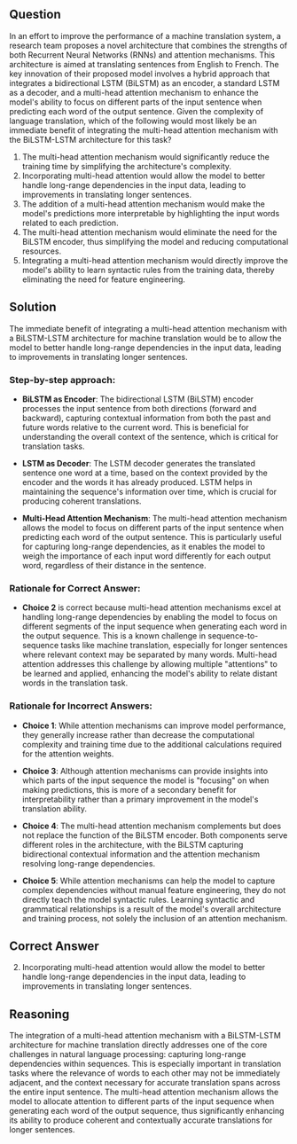 ## Question
In an effort to improve the performance of a machine translation system, a research team proposes a novel architecture that combines the strengths of both Recurrent Neural Networks (RNNs) and attention mechanisms. This architecture is aimed at translating sentences from English to French. The key innovation of their proposed model involves a hybrid approach that integrates a bidirectional LSTM (BiLSTM) as an encoder, a standard LSTM as a decoder, and a multi-head attention mechanism to enhance the model's ability to focus on different parts of the input sentence when predicting each word of the output sentence. Given the complexity of language translation, which of the following would most likely be an immediate benefit of integrating the multi-head attention mechanism with the BiLSTM-LSTM architecture for this task?

1. The multi-head attention mechanism would significantly reduce the training time by simplifying the architecture's complexity.
2. Incorporating multi-head attention would allow the model to better handle long-range dependencies in the input data, leading to improvements in translating longer sentences.
3. The addition of a multi-head attention mechanism would make the model's predictions more interpretable by highlighting the input words related to each prediction.
4. The multi-head attention mechanism would eliminate the need for the BiLSTM encoder, thus simplifying the model and reducing computational resources.
5. Integrating a multi-head attention mechanism would directly improve the model's ability to learn syntactic rules from the training data, thereby eliminating the need for feature engineering.

## Solution

The immediate benefit of integrating a multi-head attention mechanism with a BiLSTM-LSTM architecture for machine translation would be to allow the model to better handle long-range dependencies in the input data, leading to improvements in translating longer sentences.

### Step-by-step approach:

- **BiLSTM as Encoder**: The bidirectional LSTM (BiLSTM) encoder processes the input sentence from both directions (forward and backward), capturing contextual information from both the past and future words relative to the current word. This is beneficial for understanding the overall context of the sentence, which is critical for translation tasks.
  
- **LSTM as Decoder**: The LSTM decoder generates the translated sentence one word at a time, based on the context provided by the encoder and the words it has already produced. LSTM helps in maintaining the sequence's information over time, which is crucial for producing coherent translations.
  
- **Multi-Head Attention Mechanism**: The multi-head attention mechanism allows the model to focus on different parts of the input sentence when predicting each word of the output sentence. This is particularly useful for capturing long-range dependencies, as it enables the model to weigh the importance of each input word differently for each output word, regardless of their distance in the sentence.

### Rationale for Correct Answer:

- **Choice 2** is correct because multi-head attention mechanisms excel at handling long-range dependencies by enabling the model to focus on different segments of the input sequence when generating each word in the output sequence. This is a known challenge in sequence-to-sequence tasks like machine translation, especially for longer sentences where relevant context may be separated by many words. Multi-head attention addresses this challenge by allowing multiple "attentions" to be learned and applied, enhancing the model's ability to relate distant words in the translation task.

### Rationale for Incorrect Answers:

- **Choice 1**: While attention mechanisms can improve model performance, they generally increase rather than decrease the computational complexity and training time due to the additional calculations required for the attention weights.
  
- **Choice 3**: Although attention mechanisms can provide insights into which parts of the input sequence the model is "focusing" on when making predictions, this is more of a secondary benefit for interpretability rather than a primary improvement in the model's translation ability.
  
- **Choice 4**: The multi-head attention mechanism complements but does not replace the function of the BiLSTM encoder. Both components serve different roles in the architecture, with the BiLSTM capturing bidirectional contextual information and the attention mechanism resolving long-range dependencies.
  
- **Choice 5**: While attention mechanisms can help the model to capture complex dependencies without manual feature engineering, they do not directly teach the model syntactic rules. Learning syntactic and grammatical relationships is a result of the model's overall architecture and training process, not solely the inclusion of an attention mechanism.

## Correct Answer

2. Incorporating multi-head attention would allow the model to better handle long-range dependencies in the input data, leading to improvements in translating longer sentences.

## Reasoning

The integration of a multi-head attention mechanism with a BiLSTM-LSTM architecture for machine translation directly addresses one of the core challenges in natural language processing: capturing long-range dependencies within sequences. This is especially important in translation tasks where the relevance of words to each other may not be immediately adjacent, and the context necessary for accurate translation spans across the entire input sentence. The multi-head attention mechanism allows the model to allocate attention to different parts of the input sequence when generating each word of the output sequence, thus significantly enhancing its ability to produce coherent and contextually accurate translations for longer sentences.